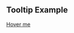 <br>

## Tooltip Example

[Hover me][example]

  [example]: https://example.com "I'm a tooltip!"

<br>